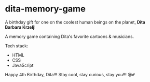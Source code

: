 # dita-memory-game

A birthday gift for one on the coolest human beings on the planet, **Dita Barbara Krzelj**!

A memory game containing Dita's favorite cartoons & musicians.

Tech stack:
- HTML
- CSS
- JavaScript

Happy 4th Birthday, Dita!!! Stay cool, stay curious, stay you!!! 😎💕
